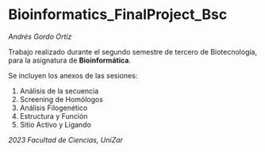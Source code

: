 # Bioinformatics_FinalProject_Bsc
*Andrés Gordo Ortiz*

Trabajo realizado durante el segundo semestre de tercero de Biotecnología, para la asignatura de **Bioinformática**.

Se incluyen los anexos de las sesiones:
1. Análisis de la secuencia
2. Screening de Homólogos
3. Análisis Filogenético
4. Estructura y Función
5. Sitio Activo y Ligando

*2023 Facultad de Ciencias, UniZar*
